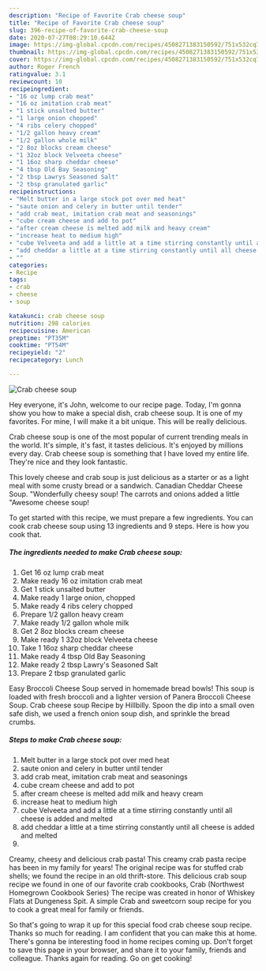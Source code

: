 ```yaml
---
description: "Recipe of Favorite Crab cheese soup"
title: "Recipe of Favorite Crab cheese soup"
slug: 396-recipe-of-favorite-crab-cheese-soup
date: 2020-07-27T08:29:10.644Z
image: https://img-global.cpcdn.com/recipes/4508271383150592/751x532cq70/crab-cheese-soup-recipe-main-photo.jpg
thumbnail: https://img-global.cpcdn.com/recipes/4508271383150592/751x532cq70/crab-cheese-soup-recipe-main-photo.jpg
cover: https://img-global.cpcdn.com/recipes/4508271383150592/751x532cq70/crab-cheese-soup-recipe-main-photo.jpg
author: Roger French
ratingvalue: 3.1
reviewcount: 10
recipeingredient:
- "16 oz lump crab meat"
- "16 oz imitation crab meat"
- "1 stick unsalted butter"
- "1 large onion chopped"
- "4 ribs celery chopped"
- "1/2 gallon heavy cream"
- "1/2 gallon whole milk"
- "2 8oz blocks cream cheese"
- "1 32oz block Velveeta cheese"
- "1 16oz sharp cheddar cheese"
- "4 tbsp Old Bay Seasoning"
- "2 tbsp Lawrys Seasoned Salt"
- "2 tbsp granulated garlic"
recipeinstructions:
- "Melt butter in a large stock pot over med heat"
- "saute onion and celery in butter until tender"
- "add crab meat, imitation crab meat and seasonings"
- "cube cream cheese and add to pot"
- "after cream cheese is melted add milk and heavy cream"
- "increase heat to medium high"
- "cube Velveeta and add a little at a time stirring constantly until all cheese is added and melted"
- "add cheddar a little at a time stirring constantly until all cheese is added and melted"
- ""
categories:
- Recipe
tags:
- crab
- cheese
- soup

katakunci: crab cheese soup 
nutrition: 298 calories
recipecuisine: American
preptime: "PT35M"
cooktime: "PT54M"
recipeyield: "2"
recipecategory: Lunch

---
```



![Crab cheese soup](https://img-global.cpcdn.com/recipes/4508271383150592/751x532cq70/crab-cheese-soup-recipe-main-photo.jpg)

Hey everyone, it's John, welcome to our recipe page. Today, I'm gonna show you how to make a special dish, crab cheese soup. It is one of my favorites. For mine, I will make it a bit unique. This will be really delicious.

Crab cheese soup is one of the most popular of current trending meals in the world. It's simple, it's fast, it tastes delicious. It's enjoyed by millions every day. Crab cheese soup is something that I have loved my entire life. They're nice and they look fantastic.

This lovely cheese and crab soup is just delicious as a starter or as a light meal with some crusty bread or a sandwich. Canadian Cheddar Cheese Soup. &#34;Wonderfully cheesy soup! The carrots and onions added a little &#34;Awesome cheese soup!


To get started with this recipe, we must prepare a few ingredients. You can cook crab cheese soup using 13 ingredients and 9 steps. Here is how you cook that.

<!--inarticleads1-->

##### The ingredients needed to make Crab cheese soup:

1. Get 16 oz lump crab meat
1. Make ready 16 oz imitation crab meat
1. Get 1 stick unsalted butter
1. Make ready 1 large onion, chopped
1. Make ready 4 ribs celery chopped
1. Prepare 1/2 gallon heavy cream
1. Make ready 1/2 gallon whole milk
1. Get 2 8oz blocks cream cheese
1. Make ready 1 32oz block Velveeta cheese
1. Take 1 16oz sharp cheddar cheese
1. Make ready 4 tbsp Old Bay Seasoning
1. Make ready 2 tbsp Lawry&#39;s Seasoned Salt
1. Prepare 2 tbsp granulated garlic


Easy Broccoli Cheese Soup served in homemade bread bowls! This soup is loaded with fresh broccoli and a lighter version of Panera Broccoli Cheese Soup. Crab cheese soup Recipe by Hillbilly. Spoon the dip into a small oven safe dish, we used a french onion soup dish, and sprinkle the bread crumbs. 

<!--inarticleads2-->

##### Steps to make Crab cheese soup:

1. Melt butter in a large stock pot over med heat
1. saute onion and celery in butter until tender
1. add crab meat, imitation crab meat and seasonings
1. cube cream cheese and add to pot
1. after cream cheese is melted add milk and heavy cream
1. increase heat to medium high
1. cube Velveeta and add a little at a time stirring constantly until all cheese is added and melted
1. add cheddar a little at a time stirring constantly until all cheese is added and melted
1. 


Creamy, cheesy and delicious crab pasta! This creamy crab pasta recipe has been in my family for years! The original recipe was for stuffed crab shells; we found the recipe in an old thrift-store. This delicious crab soup recipe we found in one of our favorite crab cookbooks, Crab (Northwest Homegrown Cookbook Series) The recipe was created in honor of Whiskey Flats at Dungeness Spit. A simple Crab and sweetcorn soup recipe for you to cook a great meal for family or friends. 

So that's going to wrap it up for this special food crab cheese soup recipe. Thanks so much for reading. I am confident that you can make this at home. There's gonna be interesting food in home recipes coming up. Don't forget to save this page in your browser, and share it to your family, friends and colleague. Thanks again for reading. Go on get cooking!
